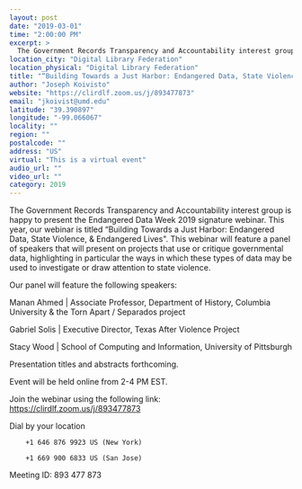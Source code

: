 ```yaml
---
layout: post
date: "2019-03-01"
time: "2:00:00 PM"
excerpt: >
  The Government Records Transparency and Accountability interest group is happy to present the Endangered Data Week 2019 signature webinar. ...
location_city: "Digital Library Federation"
location_physical: "Digital Library Federation"
title: "“Building Towards a Just Harbor: Endangered Data, State Violence, & Endangered Lives"
author: "Joseph Koivisto"
website: "https://clirdlf.zoom.us/j/893477873"
email: "jkoivist@umd.edu"
latitude: "39.390897"
longitude: "-99.066067"
locality: ""
region: ""
postalcode: ""
address: "US"
virtual: "This is a virtual event"
audio_url: ""
video_url: ""
category: 2019
---
```


The Government Records Transparency and Accountability interest group is happy to present the Endangered Data Week 2019 signature webinar. This year, our webinar is titled “Building Towards a Just Harbor: Endangered Data, State Violence, & Endangered Lives". This webinar will feature a panel of speakers that will present on projects that use or critique governmental data, highlighting in particular the ways in which these types of data may be used to investigate or draw attention to state violence. 

Our panel will feature the following speakers:

Manan Ahmed | Associate Professor, Department of History, Columbia University & the Torn Apart / Separados project 

Gabriel Solis | Executive Director, Texas After Violence Project

Stacy Wood | School of Computing and Information, University of Pittsburgh


Presentation titles and abstracts forthcoming.

Event will be held online from 2-4 PM EST.

Join the webinar using the following link: https://clirdlf.zoom.us/j/893477873

Dial by your location

        +1 646 876 9923 US (New York)

        +1 669 900 6833 US (San Jose)

 Meeting ID: 893 477 873
